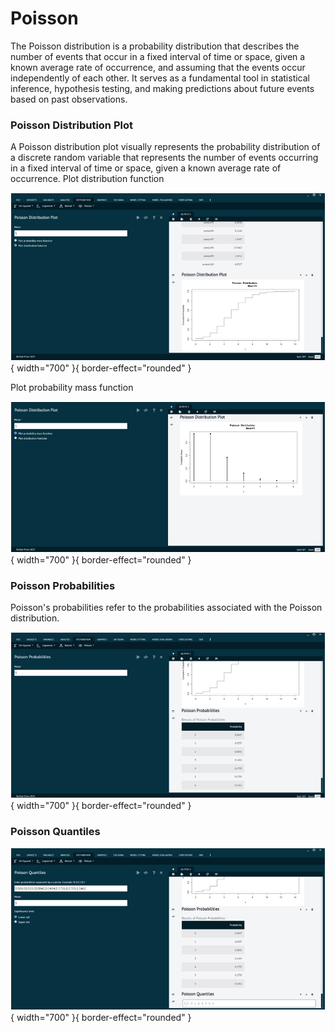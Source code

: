 # Poisson

The Poisson distribution is a probability distribution that describes the number of events that occur in a fixed interval of time or space, given a known average rate of occurrence, and assuming that the events occur independently of each other. It serves as a fundamental tool in statistical inference, hypothesis testing, and making predictions about future events based on past observations.

### Poisson Distribution Plot

A Poisson distribution plot visually represents the probability distribution of a discrete random variable that represents the number of events occurring in a fixed interval of time or space, given a known average rate of occurrence.
Plot distribution function

![alt text](screenshots/image161.png){ width="700" }{ border-effect="rounded" }

Plot probability mass function

![alt text](screenshots/image162.png){ width="700" }{ border-effect="rounded" }

### Poisson Probabilities

Poisson's probabilities refer to the probabilities associated with the Poisson distribution.

![alt text](screenshots/image163.png){ width="700" }{ border-effect="rounded" }

### Poisson Quantiles

![alt text](screenshots/image164.png){ width="700" }{ border-effect="rounded" }

